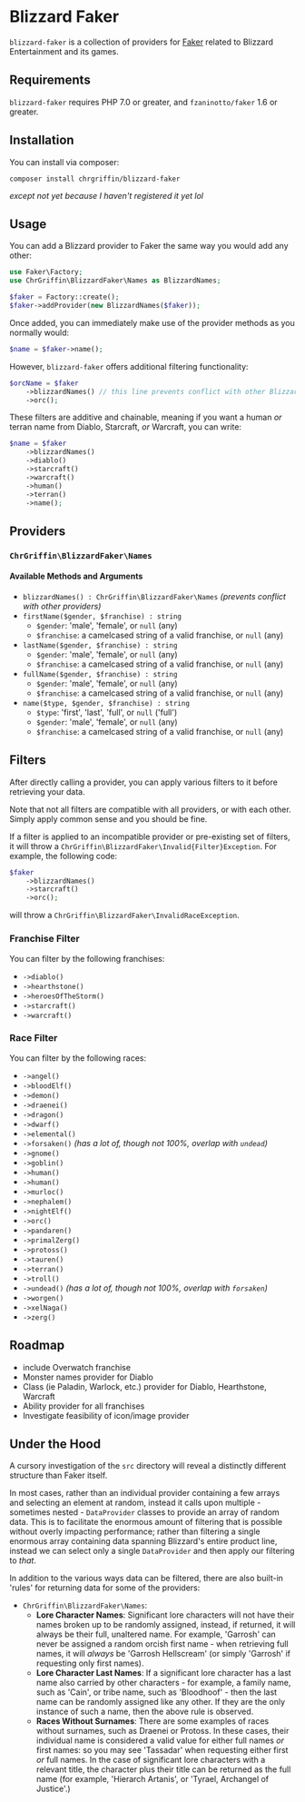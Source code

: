 # Blizzard Faker
`blizzard-faker` is a collection of providers for [Faker](https://github.com/fzaninotto/Faker) related to Blizzard Entertainment and its games.

## Requirements

`blizzard-faker` requires PHP 7.0 or greater, and `fzaninotto/faker` 1.6 or greater.

## Installation

You can install via composer:

```
composer install chrgriffin/blizzard-faker
```

_except not yet because I haven't registered it yet lol_

## Usage

You can add a Blizzard provider to Faker the same way you would add any other:

```php
use Faker\Factory;
use ChrGriffin\BlizzardFaker\Names as BlizzardNames;

$faker = Factory::create();
$faker->addProvider(new BlizzardNames($faker));
```

Once added, you can immediately make use of the provider methods as you normally would:

```php
$name = $faker->name();
```

However, `blizzard-faker` offers additional filtering functionality:

```php
$orcName = $faker
    ->blizzardNames() // this line prevents conflict with other Blizzard providers
    ->orc();
```

These filters are additive and chainable, meaning if you want a human _or_ terran name from Diablo, Starcraft, _or_ Warcraft, you can write:

```php
$name = $faker
    ->blizzardNames()
    ->diablo()
    ->starcraft()
    ->warcraft()
    ->human()
    ->terran()
    ->name();
```

## Providers

### `ChrGriffin\BlizzardFaker\Names`

#### Available Methods and Arguments

* `blizzardNames() : ChrGriffin\BlizzardFaker\Names` _(prevents conflict with other providers)_
* `firstName($gender, $franchise) : string`
    * `$gender`: 'male', 'female', or `null` (any)
    * `$franchise`: a camelcased string of a valid franchise, or `null` (any)
* `lastName($gender, $franchise) : string`
    * `$gender`: 'male', 'female', or `null` (any)
    * `$franchise`: a camelcased string of a valid franchise, or `null` (any)
* `fullName($gender, $franchise) : string`
    * `$gender`: 'male', 'female', or `null` (any)
    * `$franchise`: a camelcased string of a valid franchise, or `null` (any)
* `name($type, $gender, $franchise) : string`
    * `$type`: 'first', 'last', 'full', or `null` ('full')
    * `$gender`: 'male', 'female', or `null` (any)
    * `$franchise`: a camelcased string of a valid franchise, or `null` (any)
    
## Filters

After directly calling a provider, you can apply various filters to it before retrieving your data.

Note that not all filters are compatible with all providers, or with each other. Simply apply common sense and you should be fine.

If a filter is applied to an incompatible provider or pre-existing set of filters, it will throw a `ChrGriffin\BlizzardFaker\Invalid{Filter}Exception`. For example, the following code:

```php
$faker
    ->blizzardNames()
    ->starcraft()
    ->orc();
```

will throw a `ChrGriffin\BlizzardFaker\InvalidRaceException`.

### Franchise Filter

You can filter by the following franchises:

* `->diablo()`
* `->hearthstone()`
* `->heroesOfTheStorm()`
* `->starcraft()`
* `->warcraft()`

### Race Filter

You can filter by the following races:

* `->angel()`
* `->bloodElf()`
* `->demon()`
* `->draenei()`
* `->dragon()`
* `->dwarf()`
* `->elemental()`
* `->forsaken()` _(has a lot of, though not 100%, overlap with `undead`)_
* `->gnome()`
* `->goblin()`
* `->human()`
* `->human()`
* `->murloc()`
* `->nephalem()`
* `->nightElf()`
* `->orc()`
* `->pandaren()`
* `->primalZerg()`
* `->protoss()`
* `->tauren()`
* `->terran()`
* `->troll()`
* `->undead()` _(has a lot of, though not 100%, overlap with `forsaken`)_
* `->worgen()`
* `->xelNaga()`
* `->zerg()`

## Roadmap

* include Overwatch franchise
* Monster names provider for Diablo
* Class (ie Paladin, Warlock, etc.) provider for Diablo, Hearthstone, Warcraft
* Ability provider for all franchises
* Investigate feasibility of icon/image provider

## Under the Hood

A cursory investigation of the `src` directory will reveal a distinctly different structure than Faker itself.

In most cases, rather than an individual provider containing a few arrays and selecting an element at random, instead it calls upon multiple - sometimes nested - `DataProvider` classes to provide an array of random data. This is to facilitate the enormous amount of filtering that is possible without overly impacting performance; rather than filtering a single enormous array containing data spanning Blizzard's entire product line, instead we can select only a single `DataProvider` and then apply our filtering to _that_.

In addition to the various ways data can be filtered, there are also built-in 'rules' for returning data for some of the providers:

* `ChrGriffin\BlizzardFaker\Names`:
    * __Lore Character Names__: Significant lore characters will not have their names broken up to be randomly assigned, instead, if returned, it will always be their full, unaltered name. For example, 'Garrosh' can never be assigned a random orcish first name - when retrieving full names, it will _always_ be 'Garrosh Hellscream' (or simply 'Garrosh' if requesting only first names).
    * __Lore Character Last Names__: If a significant lore character has a last name also carried by other characters - for example, a family name, such as 'Cain', or tribe name, such as 'Bloodhoof' - then the last name can be randomly assigned like any other. If they are the only instance of such a name, then the above rule is observed.
    * __Races Without Surnames__: There are some examples of races without surnames, such as Draenei or Protoss. In these cases, their individual name is considered a valid value for either full names _or_ first names: so you may see 'Tassadar' when requesting either first _or_ full names. In the case of significant lore characters with a relevant title, the character plus their title can be returned as the full name (for example, 'Hierarch Artanis', or 'Tyrael, Archangel of Justice'.)